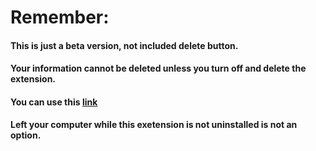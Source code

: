 Remember:
========

#### This is just a beta version,  not included delete button.

#### Your information cannot be deleted unless you turn off and delete the extension.
#### You can use this [link](https://replit.com/@SpecificHumor/Chrome-Extension "Replit project")
**Left your computer while this exetension is not uninstalled is not an option.**
